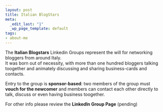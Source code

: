 ```yaml
--- 
layout: post
title: Italian BlogStars
meta: 
  _edit_last: "1"
  _wp_page_template: default
tags: 
- about-me
---
```

The **Italian Blogstars** Linkedin Groups represent the will for networking bloggers from around Italy.  
It was born out of necessity, with more than one hundred bloggers talking toogether and animately discussing and sharing business-cards and contacts.   
  
Entry to the group is **sponsor-based**: two members of the group must **vouch for the newcomer** and members can contact each other directly to talk, discuss or even having business toogether.  
  
For other info please review the **LinkedIn Group Page** (pending) 
